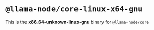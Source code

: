 # `@llama-node/core-linux-x64-gnu`

This is the **x86_64-unknown-linux-gnu** binary for `@llama-node/core`
